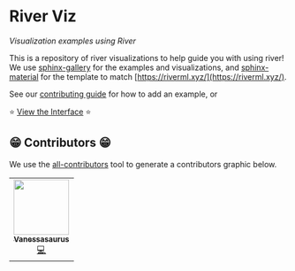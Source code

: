 # River Viz

_Visualization examples using River_

This is a repository of river visualizations to help guide you with using river!
We use [sphinx-gallery](https://sphinx-gallery.github.io/stable/getting_started.html) for the 
examples and visualizations, and [sphinx-material](https://github.com/bashtage/sphinx-material/)
for the template to match [https://riverml.xyz/](https://riverml.xyz/).

See our [contributing guide](contributing.md) for how to add an example, or 

⭐️ [View the Interface](https://online-ml.github.io/viz/) ⭐️


## 😁️ Contributors 😁️

We use the [all-contributors](https://github.com/all-contributors/all-contributors) 
tool to generate a contributors graphic below.

<!-- ALL-CONTRIBUTORS-LIST:START - Do not remove or modify this section -->
<!-- prettier-ignore-start -->
<!-- markdownlint-disable -->
<table>
  <tr>
    <td align="center"><a href="https://vsoch.github.io"><img src="https://avatars.githubusercontent.com/u/814322?v=4?s=100" width="100px;" alt=""/><br /><sub><b>Vanessasaurus</b></sub></a><br /><a href="https://github.com/online-ml/viz/commits?author=vsoch" title="Code">💻</a></td>
  </tr>
</table>

<!-- markdownlint-restore -->
<!-- prettier-ignore-end -->

<!-- ALL-CONTRIBUTORS-LIST:END -->
